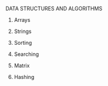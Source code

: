 
DATA STRUCTURES AND ALGORITHMS

1. Arrays

2. Strings

3. Sorting

4. Searching

5. Matrix

6. Hashing

    
